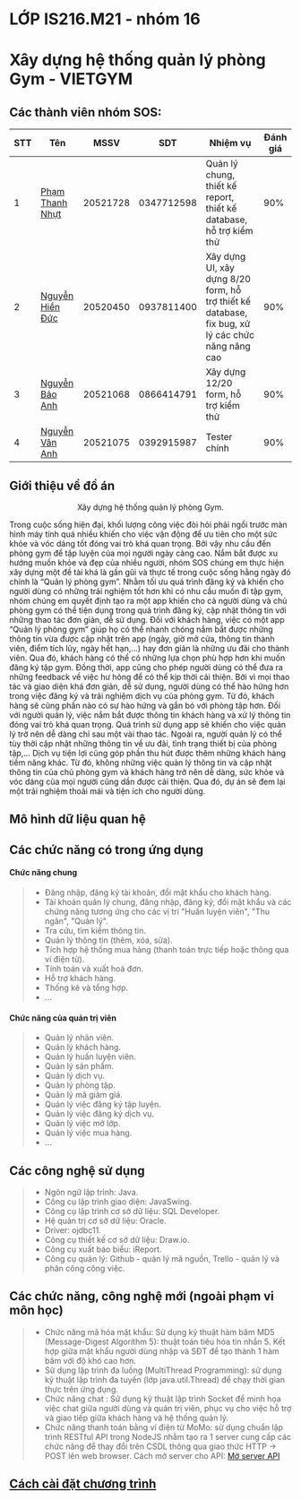 # LỚP IS216.M21 - nhóm 16
# Xây dựng hệ thống quản lý phòng Gym - VIETGYM

## Các thành viên nhóm SOS: 
| STT   | Tên                        | MSSV     | SDT        | Nhiệm vụ | Đánh giá |
| --- |----------------------------|----------|------------|-----------|----------|
| 1 | [Phạm Thanh Nhựt](https://www.facebook.com/pham.thanh.nhut.1606) | 20521728 | 0347712598 | Quản lý chung, thiết kế report, thiết kế database, hỗ trợ kiểm thử | 90% |
| 2 | [Nguyễn Hiền Đức](https://www.facebook.com/hinduck.0611) | 20520450 | 0937811400 | Xây dựng UI, xây dựng 8/20 form, hỗ trợ thiết kế database, fix bug, xử lý các chức năng nâng cao | 90% |
| 3 | [Nguyễn Bảo Anh](https://www.facebook.com/banh.2992) | 20521068 | 0866414791 | Xây dựng 12/20 form, hỗ trợ kiểm thử | 90% |
| 4 | [Nguyễn Vân Anh](https://www.facebook.com/vanannnh) | 20521075 | 0392915987 | Tester chính | 90% |


## Giới thiệu về đồ án
<p align="center">
   Xây dựng hệ thống quản lý phòng Gym.
</p>
        Trong cuộc sống hiện đại, khối lượng công việc đòi hỏi phải ngồi trước màn hình máy tính quá nhiều khiến cho việc vận động để ưu tiên cho một sức khỏe và vóc dáng tốt đóng vai trò khá quan trọng. Bởi vậy nhu cầu đến phòng gym để tập luyện của mọi người ngày càng cao. Nắm bắt được xu hướng muốn khỏe và đẹp của nhiều người, nhóm SOS chúng em thực hiện xây dựng một đề tài khá là gần gũi và thực tế trong cuộc sống hằng ngày đó chính là “Quản lý phòng gym”. 
        Nhằm tối ưu quá trình đăng ký và khiến cho người dùng có những trải nghiệm tốt hơn khi có nhu cầu muốn đi tập gym, nhóm chúng em quyết định tạo ra một app khiến cho cả người dùng và chủ phòng gym có thể tiện dụng trong quá trình đăng ký, cập nhật thông tin với những thao tác đơn giản, dễ sử dụng.
        Đối với khách hàng, việc có một app “Quản lý phòng gym” giúp họ có thể nhanh chóng nắm bắt được những thông tin vừa được cập nhật trên app (ngày, giờ mở cửa, thông tin thành viên, điểm tích lũy, ngày hết hạn,…) hay đơn giản là những ưu đãi cho thành viên. Qua đó, khách hàng có thể có những lựa chọn phù hợp hơn khi muốn đăng ký tập gym. Đồng thời, app cũng cho phép người dùng có thể đưa ra những feedback về việc hư hỏng để có thể kịp thời cải thiện. Bởi vì mọi thao tác và giao diện khá đơn giản, dễ sử dụng, người dùng có thể hào hứng hơn trong việc đăng ký và trải nghiệm dịch vụ của phòng gym. Từ đó, khách hàng sẽ cũng phần nào có sự hào hứng và gắn bó với phòng tập hơn. 
        Đối với người quản lý, việc nắm bắt được thông tin khách hàng và xử lý thông tin đóng vai trò khá quan trọng. Quá trình sử dụng app sẽ khiến cho việc quản lý trở nên dễ dàng chỉ sau một vài thao tác. Ngoài ra, người quản lý có thể tùy thời cập nhật những thông tin về ưu đãi, tình trạng thiết bị của phòng tập,… Dịch vụ tiện lợi cũng góp phần thu hút được thêm những khách hàng tiềm năng khác.
Từ đó, không những việc quản lý thông tin và cập nhật thông tin của chủ phòng gym và khách hàng trở nên dễ dàng, sức khỏe và vóc dáng của mọi người cũng dần được cải thiện. Qua đó, dự án sẽ đem lại một trải nghiệm thoải mái và tiện ích cho người dùng.

</br>

## Mô hình dữ liệu quan hệ



## Các chức năng có trong ứng dụng
#### Chức năng chung
> - Đăng nhập, đăng ký tài khoản, đổi mật khẩu cho khách hàng.
> - Tài khoản quản lý chung, đăng nhập, đăng ký, đổi mật khẩu và các chứng năng tương ứng cho các vị trí "Huấn luyện viên", "Thu ngân", "Quản lý".
> - Tra cứu, tìm kiếm thông tin.
> - Quản lý thông tin (thêm, xóa, sửa).
> - Tích hợp hệ thống mua hàng (thanh toán trực tiếp hoặc thông qua ví điện tử).
> - Tính toán và xuất hoá đơn.
> - Hỗ trợ khách hàng.
> - Thống kê và tổng hợp.
> - ...
#### Chức năng của quản trị viên
> - Quản lý nhân viên.
> - Quản lý khách hàng.
> - Quản lý huấn luyện viên.
> - Quản lý sản phẩm.
> - Quản lý dịch vụ.
> - Quản lý phòng tập.
> - Quản lý mã giảm giá.
> - Quản lý việc đăng ký tập luyện.
> - Quản lý việc đăng ký dịch vụ.
> - Quản lý việc mở lớp.
> - Quản lý việc mua hàng.
> - ...


## Các công nghệ sử dụng
> - Ngôn ngữ lập trình: Java.
> - Công cụ lập trình giao diện: JavaSwing.
> - Công cụ lập trình cơ sở dữ liệu: SQL Developer.
> - Hệ quản trị cơ sở dữ liệu:  Oracle.
> - Driver: ojdbc11.
> - Công cụ thiết kế cơ sở dữ liệu: Draw.io.
> - Công cụ xuất báo biểu: iReport.
> - Công cụ quản lý: Github - quản lý mã nguồn, Trello - quản lý và phân công công việc.


## Các chức năng, công nghệ mới (ngoài phạm vi môn học)
> - Chức năng mã hóa mật khẩu: Sử dụng kỹ thuật hàm băm MD5 (Message-Digest Algorithm 5): thuật toán tiêu hóa tin nhắn 5. Kết hợp giữa mật khẩu người dùng nhập và SĐT để tạo thành 1 hàm băm với độ khó cao hơn.
> - Sử dụng lập trình đa luồng (MultiThread Programming): sử dụng kỹ thuật lập trình đa tuyến (lớp java.util.Thread) để chạy thời gian thực trên ứng dụng.
> - Chức năng chat : Sử dụng kỹ thuật lập trình Socket để minh họa việc chat giữa người dùng và quản trị viên, phục vụ cho việc hỗ trợ và giao tiếp giữa khách hàng và hệ thống quản lý.
> - Chức năng thanh toán bằng ví điện tử MoMo: sử dụng chuẩn lập trình RESTful API trong NodeJS nhằm tạo ra 1 server cung cấp các chức năng để thay đổi trên CSDL thông qua giao thức HTTP -> POST lên web browser. Cách mở server cho API: [Mở server API](https://drive.google.com/file/d/1ffriiS95ocloMxz5HjMO0equm3588pfT/view?usp=sharing)

## [Cách cài đặt chương trình](https://docs.google.com/document/d/1FUKOuwG6xrxk7zJY3qHFj1C0cQpWtoOYNvG86cqQPOs/edit?usp=sharing)

